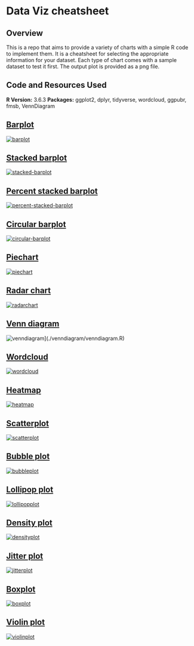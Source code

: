 # Data Viz cheatsheet  

## Overview  

This is a repo that aims to provide a variety of charts with a simple R code to implement them. It is a cheatsheet for selecting the appropriate information for your dataset. Each type of chart comes with a sample dataset to test it first. The output plot is provided as a png file.  

## Code and Resources Used

**R Version:** 3.6.3
**Packages:** ggplot2, dplyr, tidyverse, wordcloud, ggpubr, fmsb, VennDiagram  

## [Barplot](./barplot)

[![barplot](./barplot/barplot.png)](./barplot/barplot.R)  

## [Stacked barplot](./stacked-barplot)

[![stacked-barplot](./stacked-barplot/stackedbarplot.png)](./stacked-barplot/stackedbarplot.R)  

## [Percent stacked barplot](./percent-stacked-barplot)

[![percent-stacked-barplot](./percent-stacked-barplot/percentstackedbarplot.png)](./percent-stacked-barplot/percentstackedbarplot.R)   

## [Circular barplot](./circular-barplot)

[![circular-barplot](./circular-barplot/circularbarplot.png)](./circular-barplot/circularbarplot.R)

## [Piechart](./piechart)

[![piechart](./piechart/piechart.png)](./piechart/piechart.R)

## [Radar chart](./radarchart)

[![radarchart](./radarchart/radarchart.png)](./radarchart/radarchart.R)

## [Venn diagram](./venndiagram)

![venndiagram](./venndiagram/venndiagram.png)](./venndiagram/venndiagram.R)

## [Wordcloud](./wordcloud)

[![wordcloud](./wordcloud/wordcloud.png)](./wordcloud/wordcloud.R)

## [Heatmap](./heatmap)

[![heatmap](./heatmap/heatmap.png)](./heatmap/heatmap.R)

## [Scatterplot](./scatterplot)

[![scatterplot](./scatterplot/scatterplot.png)](./scatterplot/scatterplot.R)

## [Bubble plot](./bubbleplot)

[![bubbleplot](./bubbleplot/bubbleplot.png)](./bubbleplot/bubbleplot.R)

## [Lollipop plot](./lollipop)

[![lollipopplot](./lollipop/lollipop.png)](./lollipop/lollipop.R)

## [Density plot](./densityplot)

[![densityplot](./densityplot/densityplot.png)](./densityplot/densityplot.R)

## [Jitter plot](./jitterplot)

[![jitterplot](./jitterplot/jitterplot.png)](./jitterplot/jitterplot.R)

## [Boxplot](./boxplot)

[![boxplot](./boxplot/boxplot.png)](./boxplot/boxplot.R)

## [Violin plot](./violinplot)

[![violinplot](./violinplot/violinplot.png)](./violinplot/violinplot.R)